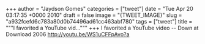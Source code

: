 
+++
author = "Jaydson Gomes"
categories = ["tweet"]
date = "Tue Apr 20 03:17:35 +0000 2010"
draft = false
image = "{TWEET_IMAGE}"
slug = "a932fcefd6c783a80d0b74496ad61cc463abf780"
tags = ["tweet"]
title = """I favorited a YouTube vid..."""
+++
I favorited a YouTube video -- Down at Download 2006 http://youtu.be/WS1uCFFpAvo?a

